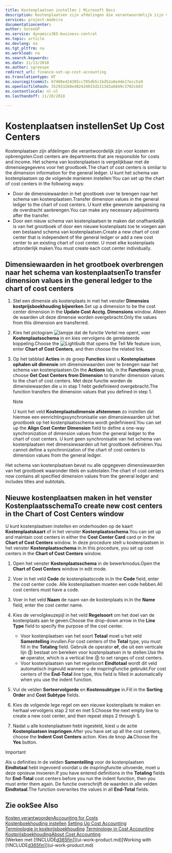 ```yaml
---
title: Kostenplaatsen instellen | Microsoft Docs
description: Kostenplaatsen zijn afdelingen die verantwoordelijk zijn voor kosten en opbrengsten. Het schema van kostenplaatsen is vergelijkbaar met de dimensiegegevens voor het grootboek.
services: project-madeira
documentationcenter: 
author: SorenGP
ms.service: dynamics365-business-central
ms.topic: article
ms.devlang: na
ms.tgt_pltfrm: na
ms.workload: na
ms.search.keywords: 
ms.date: 11/13/2018
ms.author: sgroespe
redirect_url: finance-set-up-cost-accounting
ms.translationtype: HT
ms.sourcegitcommit: 67400e424305cc705db5c1bd52a8e4de17ecc5a9
ms.openlocfilehash: 352933268e482424033d2213d2a6849c3702cb03
ms.contentlocale: nl-nl
ms.lasthandoff: 11/20/2018

---
```

# <a name="set-up-cost-centers"></a><span data-ttu-id="0c5c4-104">Kostenplaatsen instellen</span><span class="sxs-lookup"><span data-stu-id="0c5c4-104">Set Up Cost Centers</span></span>
<span data-ttu-id="0c5c4-105">Kostenplaatsen zijn afdelingen die verantwoordelijk zijn voor kosten en opbrengsten.</span><span class="sxs-lookup"><span data-stu-id="0c5c4-105">Cost centers are departments that are responsible for costs and income.</span></span> <span data-ttu-id="0c5c4-106">Het schema van kostenplaatsen is vergelijkbaar met de dimensiegegevens voor het grootboek.</span><span class="sxs-lookup"><span data-stu-id="0c5c4-106">The chart of cost centers is similar to the dimension information for the general ledger.</span></span> <span data-ttu-id="0c5c4-107">U kunt het schema van kostenplaatsen op de volgende manieren instellen:</span><span class="sxs-lookup"><span data-stu-id="0c5c4-107">You can set up the chart of cost centers in the following ways:</span></span>  

-   <span data-ttu-id="0c5c4-108">Door de dimensiewaarden in het grootboek over te brengen naar het schema van kostenplaatsen.</span><span class="sxs-lookup"><span data-stu-id="0c5c4-108">Transfer dimension values in the general ledger to the chart of cost centers.</span></span> <span data-ttu-id="0c5c4-109">U kunt elke gewenste aanpassing na de overdracht aanbrengen.</span><span class="sxs-lookup"><span data-stu-id="0c5c4-109">You can make any necessary adjustments after the transfer.</span></span>  
-   <span data-ttu-id="0c5c4-110">Door een nieuw schema van kostenplaatsen te maken dat onafhankelijk is van het grootboek of door een nieuwe kostenplaats toe te voegen aan een bestaand schema van kostenplaatsen.</span><span class="sxs-lookup"><span data-stu-id="0c5c4-110">Create a new chart of cost center that is independent of the general ledger or add a new cost center to an existing chart of cost center.</span></span> <span data-ttu-id="0c5c4-111">U moet elke kostenplaats afzonderlijk maken.</span><span class="sxs-lookup"><span data-stu-id="0c5c4-111">You must create each cost center individually.</span></span>  

## <a name="to-transfer-dimension-values-in-the-general-ledger-to-the-chart-of-cost-centers"></a><span data-ttu-id="0c5c4-112">Dimensiewaarden in het grootboek overbrengen naar het schema van kostenplaatsen</span><span class="sxs-lookup"><span data-stu-id="0c5c4-112">To transfer dimension values in the general ledger to the chart of cost centers</span></span>  
1.  <span data-ttu-id="0c5c4-113">Stel een dimensie als kostenplaats in met het venster **Dimensies kostprijsboekhouding bijwerken**.</span><span class="sxs-lookup"><span data-stu-id="0c5c4-113">Set up a dimension to be the cost center dimension in the **Update Cost Acctg. Dimensions** window.</span></span> <span data-ttu-id="0c5c4-114">Alleen de waarden uit deze dimensie worden overgebracht.</span><span class="sxs-lookup"><span data-stu-id="0c5c4-114">Only the values from this dimension are transferred.</span></span>  
2.  <span data-ttu-id="0c5c4-115">Kies het pictogram ![lampje dat de functie Vertel me opent](media/ui-search/search_small.png "Vertel me wat u wilt doen"), voer **Kostenplaatsschema** in en kies vervolgens de gerelateerde koppeling.</span><span class="sxs-lookup"><span data-stu-id="0c5c4-115">Choose the ![Lightbulb that opens the Tell Me feature](media/ui-search/search_small.png "Tell me what you want to do") icon, enter **Chart of Cost Centers**, and then choose the related link.</span></span>  
3.  <span data-ttu-id="0c5c4-116">Op het tabblad **Acties** in de groep **Functies** kiest u **Kostenplaatsen ophalen uit dimensie** om dimensiewaarden over te brengen naar het schema van kostenplaatsen.</span><span class="sxs-lookup"><span data-stu-id="0c5c4-116">On the **Actions** tab, in the **Functions** group, choose **Get Cost Centers from Dimension** to transfer dimension values to the chart of cost centers.</span></span> <span data-ttu-id="0c5c4-117">Met deze functie worden de dimensiewaarden die u in stap 1 hebt gedefinieerd overgebracht.</span><span class="sxs-lookup"><span data-stu-id="0c5c4-117">The function transfers the dimension values that you defined in step 1.</span></span>  

    > [!NOTE]  
    >  <span data-ttu-id="0c5c4-118">U kunt het veld **Kostenplaatsdimensie afstemmen** zo instellen dat hiermee een eenrichtingssynchronisatie van dimensiewaarden uit het grootboek op het kostenplaatsschema wordt gedefinieerd.</span><span class="sxs-lookup"><span data-stu-id="0c5c4-118">You can set up the **Align Cost Center Dimension**  field to define a one-way synchronization of dimension values from the general ledger to the chart of cost centers.</span></span> <span data-ttu-id="0c5c4-119">U kunt geen synchronisatie van het schema van kostenplaatsen met dimensiewaarden uit het grootboek definiëren.</span><span class="sxs-lookup"><span data-stu-id="0c5c4-119">You cannot define a synchronization of the chart of cost centers to dimension values from the general ledger.</span></span>  

<span data-ttu-id="0c5c4-120">Het schema van kostenplaatsen bevat nu alle opgegeven dimensiewaarden van het grootboek waaronder titels en subtotalen.</span><span class="sxs-lookup"><span data-stu-id="0c5c4-120">The chart of cost centers now contains all specified dimension values from the general ledger and includes titles and subtotals.</span></span>  

## <a name="to-create-new-cost-centers-in-the-chart-of-cost-centers-window"></a><span data-ttu-id="0c5c4-121">Nieuwe kostenplaatsen maken in het venster Kostenplaatsschema</span><span class="sxs-lookup"><span data-stu-id="0c5c4-121">To create new cost centers in the Chart of Cost Centers window</span></span>  
<span data-ttu-id="0c5c4-122">U kunt kostenplaatsen instellen en onderhouden op de kaart **Kostenplaatskaart** of in het venster **Kostenplaatsschema**.</span><span class="sxs-lookup"><span data-stu-id="0c5c4-122">You can set up and maintain cost centers in either the **Cost Center Card** card or in the **Chart of Cost Centers** window.</span></span> <span data-ttu-id="0c5c4-123">In deze procedure stelt u kostenplaatsen in het venster **Kostenplaatsschema** in.</span><span class="sxs-lookup"><span data-stu-id="0c5c4-123">In this procedure, you set up cost centers in the **Chart of Cost Centers** window.</span></span>  

1. <span data-ttu-id="0c5c4-124">Open het venster **Kostenplaatsschema** in de bewerkmodus.</span><span class="sxs-lookup"><span data-stu-id="0c5c4-124">Open the **Chart of Cost Centers** window in edit mode.</span></span>  
2. <span data-ttu-id="0c5c4-125">Voer in het veld **Code** de kostenplaatscode in.</span><span class="sxs-lookup"><span data-stu-id="0c5c4-125">In the **Code** field, enter the cost center code.</span></span> <span data-ttu-id="0c5c4-126">Alle kostenplaatsen moeten een code hebben.</span><span class="sxs-lookup"><span data-stu-id="0c5c4-126">All cost centers must have a code.</span></span>  
3. <span data-ttu-id="0c5c4-127">Voer in het veld **Naam** de naam van de kostenplaats in.</span><span class="sxs-lookup"><span data-stu-id="0c5c4-127">In the **Name** field, enter the cost center name.</span></span>  
4. <span data-ttu-id="0c5c4-128">Kies de vervolgkeuzepijl in het veld **Regelsoort** om het doel van de kostenplaats aan te geven.</span><span class="sxs-lookup"><span data-stu-id="0c5c4-128">Choose the drop-down arrow in the **Line Type** field to specify the purpose of the cost center.</span></span>  

    - <span data-ttu-id="0c5c4-129">Voor kostenplaatsen van het soort **Totaal** moet u het veld **Samentelling** invullen.</span><span class="sxs-lookup"><span data-stu-id="0c5c4-129">For cost centers of the **Total** type, you must fill in the **Totaling** field.</span></span> <span data-ttu-id="0c5c4-130">Gebruik de operator **of**, die uit een verticale lijn (**&#124;**) bestaat om bereiken voor kostenplaatsen in te stellen.</span><span class="sxs-lookup"><span data-stu-id="0c5c4-130">Use the **or** operator, which is a vertical line (**&#124;**) to set ranges of cost centers.</span></span>  
    - <span data-ttu-id="0c5c4-131">Voor kostenplaatsen van het regelsoort **Eindtotaal** wordt dit veld automatisch ingevuld wanneer u de inspringfunctie gebruikt.</span><span class="sxs-lookup"><span data-stu-id="0c5c4-131">For cost centers of the **End-Total** line type, this field is filled in automatically when you use the indent function.</span></span>  
5.  <span data-ttu-id="0c5c4-132">Vul de velden **Sorteervolgorde** en **Kostensubtype** in.</span><span class="sxs-lookup"><span data-stu-id="0c5c4-132">Fill in the **Sorting Order** and **Cost Subtype** fields.</span></span>  
6.  <span data-ttu-id="0c5c4-133">Kies de volgende lege regel om een nieuwe kostenplaats te maken en herhaal vervolgens stap 2 tot en met 5.</span><span class="sxs-lookup"><span data-stu-id="0c5c4-133">Choose the next empty line to create a new cost center, and then repeat steps 2 through 5.</span></span>  
7.  <span data-ttu-id="0c5c4-134">Nadat u alle kostenplaatsen hebt ingesteld, kiest u de actie **Kostenplaatsen inspringen**.</span><span class="sxs-lookup"><span data-stu-id="0c5c4-134">After you have set up all the cost centers, choose the **Indent Cost Centers** action.</span></span> <span data-ttu-id="0c5c4-135">Kies de knop **Ja**.</span><span class="sxs-lookup"><span data-stu-id="0c5c4-135">Choose the **Yes** button.</span></span>  

> [!IMPORTANT]  
>  <span data-ttu-id="0c5c4-136">Als u definities in de velden **Samentelling** voor de kostenplaatsen **Eindtotaal** hebt ingevoerd voordat u de inspringfunctie uitvoerde, moet u deze opnieuw invoeren.</span><span class="sxs-lookup"><span data-stu-id="0c5c4-136">If you have entered definitions in the **Totaling** fields for **End-Total** cost centers before you run the indent function, then you must enter them again.</span></span> <span data-ttu-id="0c5c4-137">De functie overschrijft de waarden in alle velden **Eindtotaal**.</span><span class="sxs-lookup"><span data-stu-id="0c5c4-137">The function overwrites the values in all **End-Total** fields.</span></span>  

## <a name="see-also"></a><span data-ttu-id="0c5c4-138">Zie ook</span><span class="sxs-lookup"><span data-stu-id="0c5c4-138">See Also</span></span>  
[<span data-ttu-id="0c5c4-139">Kosten verantwoorden</span><span class="sxs-lookup"><span data-stu-id="0c5c4-139">Accounting for Costs</span></span>](finance-manage-cost-accounting.md)  
<span data-ttu-id="0c5c4-140">[Kostenboekhouding instellen](finance-set-up-cost-accounting.md) </span><span class="sxs-lookup"><span data-stu-id="0c5c4-140">[Setting Up Cost Accounting](finance-set-up-cost-accounting.md) </span></span>  
<span data-ttu-id="0c5c4-141">[Terminologie in kostprijsboekhouding](finance-terminology-in-cost-accounting.md) </span><span class="sxs-lookup"><span data-stu-id="0c5c4-141">[Terminology in Cost Accounting](finance-terminology-in-cost-accounting.md) </span></span>  
[<span data-ttu-id="0c5c4-142">Kostprijsboekhouding</span><span class="sxs-lookup"><span data-stu-id="0c5c4-142">About Cost Accounting</span></span>](finance-about-cost-accounting.md)  
<span data-ttu-id="0c5c4-143">[Werken met [!INCLUDE[d365fin](includes/d365fin_md.md)]](ui-work-product.md)</span><span class="sxs-lookup"><span data-stu-id="0c5c4-143">[Working with [!INCLUDE[d365fin](includes/d365fin_md.md)]](ui-work-product.md)</span></span>

